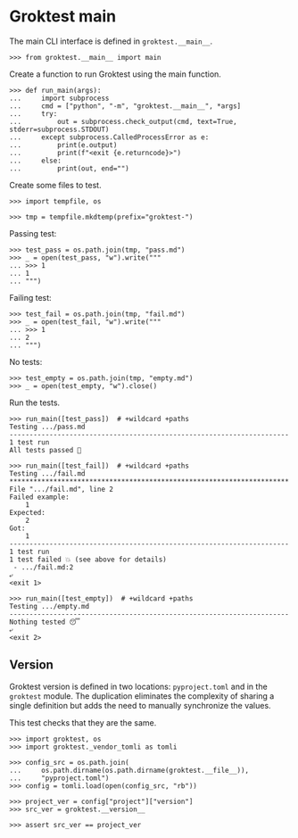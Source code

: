 # Groktest main

The main CLI interface is defined in `groktest.__main__`.

    >>> from groktest.__main__ import main

Create a function to run Groktest using the main function.

    >>> def run_main(args):
    ...     import subprocess
    ...     cmd = ["python", "-m", "groktest.__main__", *args]
    ...     try:
    ...         out = subprocess.check_output(cmd, text=True, stderr=subprocess.STDOUT)
    ...     except subprocess.CalledProcessError as e:
    ...         print(e.output)
    ...         print(f"<exit {e.returncode}>")
    ...     else:
    ...         print(out, end="")

Create some files to test.

    >>> import tempfile, os

    >>> tmp = tempfile.mkdtemp(prefix="groktest-")

Passing test:

    >>> test_pass = os.path.join(tmp, "pass.md")
    >>> _ = open(test_pass, "w").write("""
    ... >>> 1
    ... 1
    ... """)

Failing test:

    >>> test_fail = os.path.join(tmp, "fail.md")
    >>> _ = open(test_fail, "w").write("""
    ... >>> 1
    ... 2
    ... """)

No tests:

    >>> test_empty = os.path.join(tmp, "empty.md")
    >>> _ = open(test_empty, "w").close()

Run the tests.

    >>> run_main([test_pass])  # +wildcard +paths
    Testing .../pass.md
    ----------------------------------------------------------------------
    1 test run
    All tests passed 🎉

    >>> run_main([test_fail])  # +wildcard +paths
    Testing .../fail.md
    **********************************************************************
    File ".../fail.md", line 2
    Failed example:
        1
    Expected:
        2
    Got:
        1
    ----------------------------------------------------------------------
    1 test run
    1 test failed 💥 (see above for details)
     - .../fail.md:2
    ⤶
    <exit 1>

    >>> run_main([test_empty])  # +wildcard +paths
    Testing .../empty.md
    ----------------------------------------------------------------------
    Nothing tested 😴
    ⤶
    <exit 2>

## Version

Groktest version is defined in two locations: `pyproject.toml` and in
the `groktest` module. The duplication eliminates the complexity of
sharing a single definition but adds the need to manually synchronize
the values.

This test checks that they are the same.

    >>> import groktest, os
    >>> import groktest._vendor_tomli as tomli

    >>> config_src = os.path.join(
    ...     os.path.dirname(os.path.dirname(groktest.__file__)),
    ...     "pyproject.toml")
    >>> config = tomli.load(open(config_src, "rb"))

    >>> project_ver = config["project"]["version"]
    >>> src_ver = groktest.__version__

    >>> assert src_ver == project_ver
